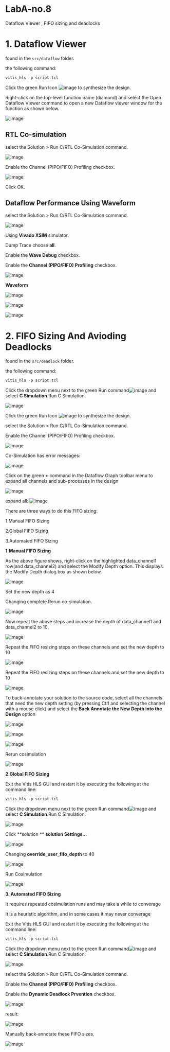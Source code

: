 # LabA-no.8
Dataflow Viewer , FIFO sizing and deadlocks

# 1. Dataflow Viewer

found in the `src/dataflow` folder.

the following command: 

```C++
vitis_hls -p script.tcl
```

Click the green Run Icon ![image](https://user-images.githubusercontent.com/102540321/160496680-c34216b5-aa40-47d7-95f2-c04b6974bace.png)
to synthesize the design.

Right-click on the top-level function name (diamond) and select the Open Dataflow Viewer command to open a new Dataflow viewer window for the function as shown below.

![image](https://user-images.githubusercontent.com/102540321/160496887-d276d891-3ce3-49e3-b411-78af40d1201a.png)

##  RTL Co-simulation
select the Solution > Run C/RTL Co-Simulation command.

![image](https://user-images.githubusercontent.com/102540321/160496916-297c7980-e368-44b0-8568-3b416127e6ae.png)

Enable the Channel (PIPO/FIFO) Profiling checkbox.

![image](https://user-images.githubusercontent.com/102540321/160496939-8da6d064-9abb-4ee4-8204-7b92585b5b7c.png)

Click OK.

##  Dataflow Performance Using Waveform
select the Solution > Run C/RTL Co-Simulation command.

![image](https://user-images.githubusercontent.com/102540321/160497179-c6124c5e-7666-4f23-a9e3-05dcf2ef4c2b.png)

Using **Vivado XSIM** simulator.

Dump Trace choose **all**.

Enable the **Wave Debug** checkbox.

Enable the **Channel (PIPO/FIFO) Profiling** checkbox.

![image](https://user-images.githubusercontent.com/102540321/160497217-4dde628b-9869-4706-8d1e-71d5fa19a910.png)

**Waveform**

![image](https://user-images.githubusercontent.com/102540321/160497755-0a5f7ee6-495d-46a3-8438-5bc215e89440.png)

![image](https://user-images.githubusercontent.com/102540321/160497778-4764de4b-5ea2-4750-b973-828c47b99a01.png)

![image](https://user-images.githubusercontent.com/102540321/160497784-d1967afe-1a6b-4f1a-820e-32ea6ac5c30b.png)

# 2. FIFO Sizing And Avioding Deadlocks

found in the `src/deadlock` folder.

the following command: 

```C++
vitis_hls -p script.tcl
```
Click the dropdown menu next to the green Run command![image](https://user-images.githubusercontent.com/102540321/160501672-74d8e931-4021-4cd3-8e04-f52f0c45200b.png)
and select **C Simulation**.Run C Simulation.

![image](https://user-images.githubusercontent.com/102540321/160501728-730278ce-2a99-4193-ac36-3e172edda7be.png)



Click the green Run Icon ![image](https://user-images.githubusercontent.com/102540321/160496680-c34216b5-aa40-47d7-95f2-c04b6974bace.png)
to synthesize the design.

select the Solution > Run C/RTL Co-Simulation command.

Enable the Channel (PIPO/FIFO) Profiling checkbox.

![image](https://user-images.githubusercontent.com/102540321/160501863-6455ddf5-cbed-4755-8efa-457cc7d776c7.png)

Co-Simulation has error messages:

![image](https://user-images.githubusercontent.com/102540321/160501953-ddf974e1-5348-4962-aaad-ce536f28adb8.png)

Click on the green **+** command in the Dataflow Graph toolbar menu to expand all channels and sub-processes in the design

![image](https://user-images.githubusercontent.com/102540321/160502025-8121ce09-bb06-46f8-a905-65a2df732ffe.png)

expand all:
![image](https://user-images.githubusercontent.com/102540321/160502051-c138bd92-ee53-44a2-addf-0e1b769638a3.png)


There are three ways to do this FIFO sizing:

1.Manual FIFO Sizing

2.Global FIFO Sizing

3.Automated FIFO Sizing

**1.Manual FIFO Sizing**

As the above figure shows, right-click on the highlighted data_channel1 row(and data_channel2) and select the Modify Depth option. This displays the Modify Depth dialog box as shown below.

![image](https://user-images.githubusercontent.com/102540321/160525835-fb37110a-2378-47c9-9d06-e47436574eff.png)

Set the new depth as 4

Changing complete.Rerun co-simulation.

![image](https://user-images.githubusercontent.com/102540321/160503031-59e03031-33f3-4a94-aa05-721c155ef206.png)


Now repeat the above steps and increase the depth of data_channel1 and data_channel2 to 10.

![image](https://user-images.githubusercontent.com/102540321/160503102-da887c81-a4b2-45b2-b0c3-877752793f1e.png)


Repeat the FIFO resizing steps on these channels and set the new depth to 10

![image](https://user-images.githubusercontent.com/102540321/160503137-d02a47b4-5339-400d-97cc-4131248ce23d.png)

Repeat the FIFO resizing steps on these channels and set the new depth to 10

![image](https://user-images.githubusercontent.com/102540321/160503152-6f9f4943-8485-411b-b189-88637ecd7e77.png)

To back-annotate your solution to the source code, select all the channels that need the new depth setting (by pressing Ctrl and selecting the channel with a mouse click) and select the **Back Annotate the New Depth into the Design** option

![image](https://user-images.githubusercontent.com/102540321/160503454-0cb5f2d3-5ba5-44dc-ab27-382ca7c0930c.png)

![image](https://user-images.githubusercontent.com/102540321/160503467-01cf9569-a652-4ce7-81e6-89b9945a6bee.png)

![image](https://user-images.githubusercontent.com/102540321/160503473-52b973ec-495d-49c2-a6af-c127cded0e10.png)

Rerun cosimulation

![image](https://user-images.githubusercontent.com/102540321/160503536-3944c33f-0ae0-4a28-8ff6-54c5ad1a2614.png)

**2.Global FIFO Sizing**

Exit the Vitis HLS GUI and restart it by executing the following at the command line:


```C++
vitis_hls -p script.tcl
```

Click the dropdown menu next to the green Run command![image](https://user-images.githubusercontent.com/102540321/160501672-74d8e931-4021-4cd3-8e04-f52f0c45200b.png)
and select **C Simulation**.Run C Simulation.

![image](https://user-images.githubusercontent.com/102540321/160501728-730278ce-2a99-4193-ac36-3e172edda7be.png)


Click **solution ** **solution Settings...**

![image](https://user-images.githubusercontent.com/102540321/160504210-adb2f3b5-3ca3-49a1-bb36-0498558a4113.png)

Changing **override_user_fifo_depth** to 40

![image](https://user-images.githubusercontent.com/102540321/160504223-b535ca81-bf99-4c21-944e-b0d391f6944e.png)


Run Cosimulation

![image](https://user-images.githubusercontent.com/102540321/160504328-2f90e7a8-2ed2-43b3-bbd9-2b605bfa5f60.png)


**3. Automated FIFO Sizing**

It requires repeated cosimulation runs and may take a while to converage

It is a heuristic algorithm, and in some cases it may never converage

Exit the Vitis HLS GUI and restart it by executing the following at the command line:


```C++
vitis_hls -p script.tcl
```

Click the dropdown menu next to the green Run command![image](https://user-images.githubusercontent.com/102540321/160501672-74d8e931-4021-4cd3-8e04-f52f0c45200b.png)
and select **C Simulation**.Run C Simulation.

![image](https://user-images.githubusercontent.com/102540321/160501728-730278ce-2a99-4193-ac36-3e172edda7be.png)

select the Solution > Run C/RTL Co-Simulation command.

Enable the **Channel (PIPO/FIFO) Profiling** checkbox.

Enable the **Dynamic Deadlock Prvention** checkbox.

![image](https://user-images.githubusercontent.com/102540321/160504596-fac1fd12-6c7b-4e60-bc9a-cf9ace6a4ef5.png)

result:

![image](https://user-images.githubusercontent.com/102540321/160504625-4670914b-b8de-4e38-8ee0-2a82d329b2e2.png)


Manually back-annotate these FIFO sizes.

![image](https://user-images.githubusercontent.com/102540321/160504677-ab48e640-b6f2-43ca-92cf-168948c9d308.png)

